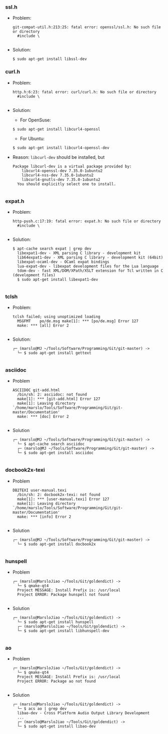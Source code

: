 ### ssl.h
- Problem:
    <pre><code>git-compat-util.h:213:25: fatal error: openssl/ssl.h: No such file or directory
    #include \<openssl/ssl.h\>
    </code></pre>
- Solution:
    <pre><code>$ sudo apt-get install libssl-dev</code></pre>

### curl.h
- Problem:
    <pre><code>http.h:6:23: fatal error: curl/curl.h: No such file or directory
    #include \<curl/curl.h\>
    </code></pre>
- Solution:
    - For OpenSuse:
    <pre><code>$ sudo apt-get install libcurl4-openssl</code></pre>
    - For Ubuntu:
    <pre><code>$ sudo apt-get install libcurl4-openssl-dev</code></pre>

- Reason:
    `libcurl-dev` should be installed, but 
    <pre><code>Package libcurl-dev is a virtual package provided by:
      libcurl4-openssl-dev 7.35.0-1ubuntu2
      libcurl4-nss-dev 7.35.0-1ubuntu2
      libcurl4-gnutls-dev 7.35.0-1ubuntu2
    You should explicitly select one to install.
    </code></pre>

### expat.h
- Problem:
    <pre><code>http-push.c:17:19: fatal error: expat.h: No such file or directory
    #include \<expat.h\>
    </code></pre>
- Solution:
    <pre><code>$ apt-cache search expat | grep dev
    libexpat1-dev - XML parsing C library - development kit
    lib64expat1-dev - XML parsing C library - development kit (64bit)
    libexpat-ocaml-dev - OCaml expat bindings
    lua-expat-dev - libexpat development files for the Lua language
    tdom-dev - fast XML/DOM/XPath/XSLT extension for Tcl written in C (development files)
    $ sudo apt-get install libexpat1-dev
    </code></pre>

### tclsh
- Problem:
    <pre><code>tclsh failed; using unoptimized loading
    MSGFMT    po/de.msg make[1]: *** [po/de.msg] Error 127
    make: *** [all] Error 2
    </code></pre>

- Solution:
    <pre><code>┌─ (marslo@MJ ~/Tools/Software/Programming/Git/git-master) ->
    └─ $ sudo apt-get install gettext
    </code></pre>

### asciidoc
- Problem
    <pre><code>ASCIIDOC git-add.html
    /bin/sh: 2: asciidoc: not found
    make[1]: *** [git-add.html] Error 127
    make[1]: Leaving directory `/home/marslo/Tools/Software/Programming/Git/git-master/Documentation'
    make: *** [doc] Error 2
    </code></pre>

- Solution
    <pre><code>┌─ (marslo@MJ ~/Tools/Software/Programming/Git/git-master) ->
    └─ $ apt-cache search asciidoc
    ┌─ (marslo@MJ ~/Tools/Software/Programming/Git/git-master) ->
    └─ $ sudo apt-get install asciidoc
    </code></pre>

### docbook2x-texi
- Problem
    <pre><code>DB2TEXI user-manual.texi
    /bin/sh: 2: docbook2x-texi: not found
    make[1]: *** [user-manual.texi] Error 127
    make[1]: Leaving directory `/home/marslo/Tools/Software/Programming/Git/git-master/Documentation'
    make: *** [info] Error 2
    </code></pre>

- Solution
    <pre><code>┌─ (marslo@MJ ~/Tools/Software/Programming/Git/git-master) ->
    └─ $ sudo apt-get install docbook2x
    </code></pre>

### hunspell
- Problem
    <pre><code>┌─ (marslo@MarsloJiao ~/Tools/Git/goldendict) ->
    └─ $ qmake-qt4
    Project MESSAGE: Install Prefix is: /usr/local
    Project ERROR: Package hunspell not found
    </code></pre>

- Solution
    <pre><code>┌─ (marslo@MarsloJiao ~/Tools/Git/goldendict) ->
    └─ $ sudo apt-get install hunspell
    ┌─ (marslo@MarsloJiao ~/Tools/Git/goldendict) ->
    └─ $ sudo apt-get install libhunspell-dev
    </code></pre>

### ao
- Problem
    <pre><code>┌─ (marslo@MarsloJiao ~/Tools/Git/goldendict) ->
    └─ $ qmake-qt4
    Project MESSAGE: Install Prefix is: /usr/local
    Project ERROR: Package ao not found
    </code></pre>

- Solution
    <pre><code>┌─ (marslo@MarsloJiao ~/Tools/Git/goldendict) ->
    └─ $ acs ao | grep dev
    libao-dev - Cross Platform Audio Output Library Development
    ...
    ┌─ (marslo@MarsloJiao ~/Tools/Git/goldendict) ->
    └─ $ sudo apt-get install libao-dev
    </code></pre>
